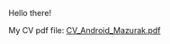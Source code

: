 Hello there!

My CV pdf file: [CV_Android_Mazurak.pdf]([https://github.com/Mazer11/Mazer11/files/13301561/CV_Android_Mazurak.pdf](https://github.com/Mazer11/Mazer11/blob/499fd86e53b4471a6a0de68f03a7a4ca7ae2bf6c/CV_Android_Mazurak.pdf)https://github.com/Mazer11/Mazer11/blob/499fd86e53b4471a6a0de68f03a7a4ca7ae2bf6c/CV_Android_Mazurak.pdf)

